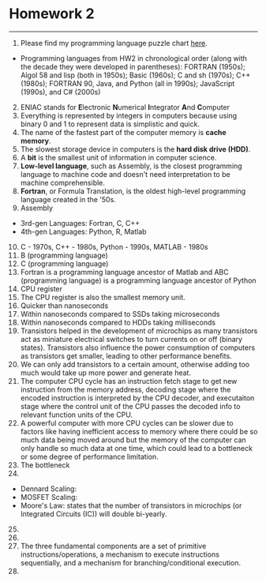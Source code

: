 # Homework 2
***
1. Please find my programming language puzzle chart [here](https://github.com/tancaotrannn/IDS2024S/blob/main/hw/2/tcaotran%20-%20progLangChartPuzzle.pdf).
- Programming languages from HW2 in chronological order (along with the decade they were developed in parentheses): FORTRAN (1950s); Algol 58 and lisp (both in 1950s); Basic (1960s); C and sh (1970s); C++ (1980s); FORTRAN 90, Java, and Python (all in 1990s); JavaScript (1990s), and C# (2000s)  
2. ENIAC stands for **E**lectronic **N**umerical **I**ntegrator **A**nd **C**omputer
3. Everything is represented by integers in computers because using binary 0 and 1 to represent data is simplistic and quick. 
4. The name of the fastest part of the computer memory is **cache memory**.
5. The slowest storage device in computers is the **hard disk drive (HDD)**.
6. A **bit** is the smallest unit of information in computer science.   
7. **Low-level language**, such as Assembly, is the closest programming language to machine code and doesn't need interpretation to be machine comprehensible.  
8. **Fortran**, or Formula Translation,  is the oldest high-level programming language created in the '50s.  
9. Assembly  
- 3rd-gen Languages: Fortran, C, C++  
- 4th-gen Languages: Python, R, Matlab  
10. C - 1970s, C++ - 1980s, Python - 1990s, MATLAB - 1980s  
11. B (programming language)  
12. C (programming language)  
13. Fortran is a programming language ancestor of Matlab and ABC (programming language) is a programming language ancestor of Python  
14. CPU register  
15. The CPU register is also the smallest memory unit.  
16. Quicker than nanoseconds  
17. Within nanoseconds compared to SSDs taking microseconds  
18. Within nanoseconds compared to HDDs taking milliseconds 
19. Transistors helped in the development of microchips as many transistors act as miniature electrical switches to turn currents on or off (binary states). Transistors also influence the power consumption of computers as transistors get smaller, leading to other performance benefits.
20. We can only add transistors to a certain amount, otherwise adding too much would take up more power and generate heat.  
21. The computer CPU cycle has an instruction fetch stage to get new instruction from the memory address, decoding stage where the encoded instruction is interpreted by the CPU decoder, and executaiton stage where the control unit of the CPU passes the decoded info to relevant function units of the CPU.
22. A powerful computer with more CPU cycles can be slower due to factors like having inefficient access to memory where there could be so much data being moved around but the memory of the computer can only handle so much data at one time, which could lead to a bottleneck or some degree of performance limitation.  
23. The bottleneck   
24.
- Dennard Scaling:
- MOSFET Scaling:
- Moore's Law: states that the number of transistors in microchips (or Integrated Circuits (IC)) will double bi-yearly.
25.   
26.   
27. The three fundamental components are a set of primitive instructions/operations, a mechanism to execute instructions sequentially, and a mechanism for branching/conditional execution.  
28.   
